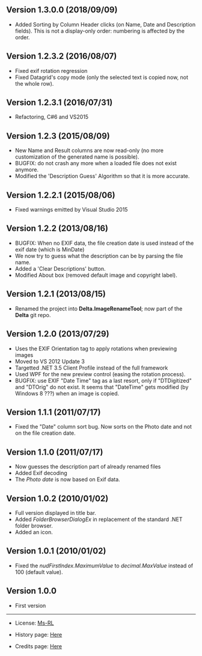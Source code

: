 Version 1.3.0.0 (2018/09/09)
--------------------------
* Added Sorting by Column Header clicks (on Name, Date and Description fields). This is not a display-only order: numbering is affected by the order.

Version 1.2.3.2 (2016/08/07)
--------------------------
* Fixed exif rotation regression
* Fixed Datagrid's copy mode (only the selected text is copied now, not the whole row).

Version 1.2.3.1 (2016/07/31)
--------------------------
* Refactoring, C#6 and VS2015

Version 1.2.3 (2015/08/09)
--------------------------
* New Name and Result columns are now read-only (no more customization of the generated name is possible).
* BUGFIX: do not crash any more when a loaded file does not exist anymore.
* Modified the 'Description Guess' Algorithm so that it is more accurate.

Version 1.2.2.1 (2015/08/06)
--------------------------
* Fixed warnings emitted by Visual Studio 2015

Version 1.2.2 (2013/08/16)
--------------------------
* BUGFIX: When no EXIF data, the file creation date is used instead of the exif date (which is MinDate)
* We now try to guess what the description can be by parsing the file name.
* Added a 'Clear Descriptions' button.
* Modified About box (removed default image and copyright label).

Version 1.2.1 (2013/08/15)
--------------------------
* Renamed the project into **Delta.ImageRenameTool**; now part of the **Delta** git repo.

Version 1.2.0 (2013/07/29)
--------------------------
* Uses the EXIF Orientation tag to apply rotations when previewing images
* Moved to VS 2012 Update 3
* Targetted .NET 3.5 Client Profile instead of the full framework
* Used WPF for the new preview control (easing the rotation process).
* BUGFIX: use EXIF "Date Time" tag as a last resort, only if "DTDigitized" and "DTOrig" do not exist.
  It seems that "DateTime" gets modified (by Windows 8 ???) when an image is copied.

Version 1.1.1 (2011/07/17) 
--------------------------
* Fixed the "Date" column sort bug. Now sorts on the Photo date and not on the file creation date.

Version 1.1.0 (2011/07/17)
--------------------------
* Now guesses the description part of already renamed files
* Added Exif decoding
* The _Photo date_ is now based on Exif data.

Version 1.0.2 (2010/01/02)
--------------------------
* Full version displayed in title bar.
* Added _FolderBrowserDialogEx_ in replacement of the standard .NET folder browser.
* Added an icon.
                     
Version 1.0.1 (2010/01/02)
--------------------------
* Fixed the _nudFirstIndex.MaximumValue_ to _decimal.MaxValue_ instead of 100 (default value).

Version 1.0.0 
-------------
* First version

-----------------------------------------------------------------------------------------
* License: [Ms-RL][msrl]
* History page: [Here][history]
* Credits page: [Here][credits]

  [msrl]: License.md "MS-RL License"
  [history]: History.md "History"
  [credits]: Credits.md "Credits"